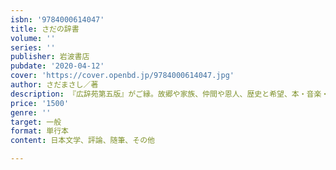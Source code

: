 ```yaml
---
isbn: '9784000614047'
title: さだの辞書
volume: ''
series: ''
publisher: 岩波書店
pubdate: '2020-04-12'
cover: 'https://cover.openbd.jp/9784000614047.jpg'
author: さだまさし／著
description: 『広辞苑第五版』がご縁。故郷や家族、仲間や恩人、歴史と希望、本・音楽・映画を25の三題噺で語る。
price: '1500'
genre: ''
target: 一般
format: 単行本
content: 日本文学、評論、随筆、その他

---
```


